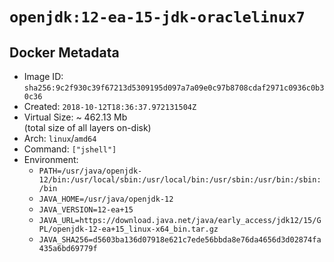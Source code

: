 # `openjdk:12-ea-15-jdk-oraclelinux7`

## Docker Metadata

- Image ID: `sha256:9c2f930c39f67213d5309195d097a7a09e0c97b8708cdaf2971c0936c0b30c36`
- Created: `2018-10-12T18:36:37.972131504Z`
- Virtual Size: ~ 462.13 Mb  
  (total size of all layers on-disk)
- Arch: `linux`/`amd64`
- Command: `["jshell"]`
- Environment:
  - `PATH=/usr/java/openjdk-12/bin:/usr/local/sbin:/usr/local/bin:/usr/sbin:/usr/bin:/sbin:/bin`
  - `JAVA_HOME=/usr/java/openjdk-12`
  - `JAVA_VERSION=12-ea+15`
  - `JAVA_URL=https://download.java.net/java/early_access/jdk12/15/GPL/openjdk-12-ea+15_linux-x64_bin.tar.gz`
  - `JAVA_SHA256=d5603ba136d07918e621c7ede56bbda8e76da4656d3d02874fa435a6bd69779f`
